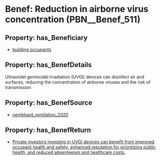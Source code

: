 # Benef: __Reduction in airborne virus concentration__ (PBN__Benef_511)

## Property: has_Beneficiary

* [building occupants](../Stakeholder/PBN__Stakeholder_97)

## Property: has_BenefDetails

Ultraviolet germicidal irradiation (UVGI) devices can disinfect air and surfaces, reducing the concentration of airborne viruses and the risk of transmission

## Property: has_BenefSource

* [nembhard_ventilation_2020](../Article/PBN__Article_104)

## Property: has_BenefReturn

* [Private investors investing in UVGI devices can benefit from improved occupant health and safety, enhanced reputation for prioritizing public health, and reduced absenteeism and healthcare costs.](../BenefReturn/PBN__BenefReturn_558)

